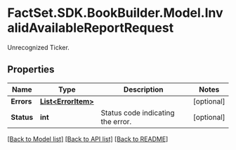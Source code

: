 # FactSet.SDK.BookBuilder.Model.InvalidAvailableReportRequest
Unrecognized Ticker.

## Properties

Name | Type | Description | Notes
------------ | ------------- | ------------- | -------------
**Errors** | [**List&lt;ErrorItem&gt;**](ErrorItem.md) |  | [optional] 
**Status** | **int** | Status code indicating the error. | [optional] 

[[Back to Model list]](../README.md#documentation-for-models) [[Back to API list]](../README.md#documentation-for-api-endpoints) [[Back to README]](../README.md)

